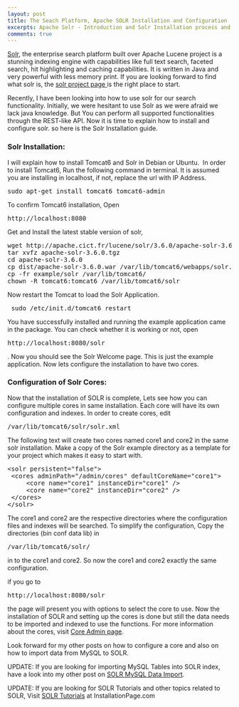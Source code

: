 ```yaml
---
layout: post
title: The Seach Platform, Apache SOLR Installation and Configuration
excerpts: Apache Solr - Introduction and Solr Installation process and how to configure multiple cores in Debian or Ubuntu systems.
comments: true
---
```


[Solr](http://lucene.apache.org/solr/ "solr homepage"), the enterprise search platform built over Apache Lucene project is a stunning indexing engine with capabilities like full text search, faceted search, hit highlighting and caching capabilities. It is written in Java and very powerful with less memory print. If you are looking forward to find what solr is, the [solr project page ](http://lucene.apache.org/solr/ "Solr Project page")is the right place to start.

Recently, I have been looking into how to use solr for our search functionality. Initially, we were hesitant to use Solr as we were afraid we lack java knowledge. But You can perform all supported functionalities through the REST-like API. Now it is time to explain how to install and configure solr. so here is the Solr Installation guide.

### Solr Installation:

I will explain how to install Tomcat6 and Solr in Debian or Ubuntu.  In order to install Tomcat6, Run the following command in terminal. It is assumed you are installing in localhost, if not, replace the url with IP Address.

<pre>sudo apt-get install tomcat6 tomcat6-admin</pre>

To confirm Tomcat6 installation, Open

<pre>http://localhost:8080</pre>

Get and Install the latest stable version of solr,

<pre lang="bash">wget http://apache.cict.fr/lucene/solr/3.6.0/apache-solr-3.6.0.tgz
tar xvfz apache-solr-3.6.0.tgz
cd apache-solr-3.6.0
cp dist/apache-solr-3.6.0.war /var/lib/tomcat6/webapps/solr.war
cp -fr example/solr /var/lib/tomcat6/
chown -R tomcat6:tomcat6 /var/lib/tomcat6/solr</pre>

Now restart the Tomcat to load the Solr Application.

<pre lang="bash"> sudo /etc/init.d/tomcat6 restart</pre>

You have successfully installed and running the example application came in the package. You can check whether it is working or not, open

<pre lang="text">http://localhost:8080/solr</pre>

. Now you should see the Solr Welcome page. This is just the example application. Now lets configure the installation to have two cores.

### Configuration of Solr Cores:

Now that the installation of SOLR is complete, Lets see how you can configure multiple cores in same installation. Each core will have its own configuration and indexes. In order to create cores, edit

<pre lang="bash">/var/lib/tomcat6/solr/solr.xml</pre>

The following text will create two cores named core1 and core2 in the same solr installation. Make a copy of the Solr example directory as a template for your project which makes it easy to start with.

<pre lang="xml" escaped="true">&lt;solr persistent="false"&gt;
 &lt;cores adminPath="/admin/cores" defaultCoreName="core1"&gt;
     &lt;core name="core1" instanceDir="core1" /&gt;
     &lt;core name="core2" instanceDir="core2" /&gt;
 &lt;/cores&gt; 
&lt;/solr&gt;</pre>

The core1 and core2 are the respective directories where the configuration files and indexes will be searched. To simplify the configuration, Copy the directories (bin conf data lib) in

<pre lang="bash">/var/lib/tomcat6/solr/</pre>

in to the core1 and core2. So now the core1 and core2 exactly the same configuration.

if you go to

<pre lang="text">http://localhost:8080/solr</pre>

the page will present you with options to select the core to use. Now the installation of SOLR and setting up the cores is done but still the data needs to be imported and indexed to use the functions. For more information about the cores, visit [Core Admin page](http://wiki.apache.org/solr/CoreAdmin "Core Admin").

Look forward for my other posts on how to configure a core and also on how to import data from MySQL to SOLR.

UPDATE: If you are looking for importing MySQL Tables into SOLR index, have a look into my other post on [SOLR MySQL Data Import](http://www.arunchinnachamy.com/apache-solr-mysql-data-import/ "Apache SOLR – SOLR MySQL Data Import").

UPDATE: If you are looking for SOLR Tutorials and other topics related to SOLR, Visit [SOLR Tutorials](http://www.installationpage.com/solr/solr-tutorials/ "SOLR Tutorials") at InstallationPage.com
